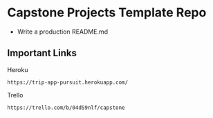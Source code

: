 # Capstone Projects Template Repo 

- Write a production README.md

## Important Links

Heroku
```
https://trip-app-pursuit.herokuapp.com/
```

Trello
```
https://trello.com/b/04dS9nlf/capstone
```